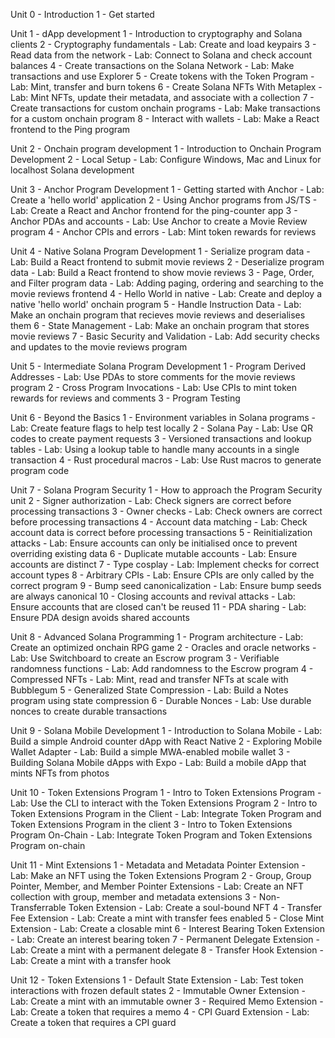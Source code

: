 Unit 0 - Introduction
1 - Get started

Unit 1 - dApp development
1 - Introduction to cryptography and Solana clients
2 - Cryptography fundamentals
    - Lab: Create and load keypairs
3 - Read data from the network
    - Lab: Connect to Solana and check account balances
4 - Create transactions on the Solana Network
    - Lab: Make transactions and use Explorer
5 - Create tokens with the Token Program
    - Lab: Mint, transfer and burn tokens
6 - Create Solana NFTs With Metaplex
    - Lab: Mint NFTs, update their metadata, and associate with a collection
7 - Create transactions for custom onchain programs
    - Lab: Make transactions for a custom onchain program
8 - Interact with wallets
    - Lab: Make a React frontend to the Ping program

Unit 2 - Onchain program development
1 - Introduction to Onchain Program Development
2 - Local Setup
    - Lab: Configure Windows, Mac and Linux for localhost Solana development

Unit 3 - Anchor Program Development
1 - Getting started with Anchor
    - Lab: Create a 'hello world' application
2 - Using Anchor programs from JS/TS
    - Lab: Create a React and Anchor frontend for the ping-counter app
3 - Anchor PDAs and accounts
    - Lab: Use Anchor to create a Movie Review program
4 - Anchor CPIs and errors
    - Lab: Mint token rewards for reviews

Unit 4 - Native Solana Program Development
1 - Serialize program data
    - Lab: Build a React frontend to submit movie reviews
2 - Deserialize program data
    - Lab: Build a React frontend to show movie reviews
3 - Page, Order, and Filter program data
    - Lab: Adding paging, ordering and searching to the movie reviews frontend
4 - Hello World in native
    - Lab: Create and deploy a native 'hello world' onchain program
5 - Handle Instruction Data
    - Lab: Make an onchain program that recieves movie reviews and deserialises them
6 - State Management
    - Lab: Make an onchain program that stores movie reviews
7 - Basic Security and Validation
    - Lab: Add security checks and updates to the movie reviews program

Unit 5 - Intermediate Solana Program Development
1 - Program Derived Addresses
    - Lab: Use PDAs to store comments for the movie reviews program
2 - Cross Program Invocations
    - Lab: Use CPIs to mint token rewards for reviews and comments
3 - Program Testing

Unit 6 - Beyond the Basics
1 - Environment variables in Solana programs
    - Lab: Create feature flags to help test locally
2 - Solana Pay
    - Lab: Use QR codes to create payment requests
3 - Versioned transactions and lookup tables
    - Lab: Using a lookup table to handle many accounts in a single transaction
4 - Rust procedural macros
    - Lab: Use Rust macros to generate program code

Unit 7 - Solana Program Security
1 - How to approach the Program Security unit
2 - Signer authorization
    - Lab: Check signers are correct before processing transactions
3 - Owner checks
    - Lab: Check owners are correct before processing transactions
4 - Account data matching
    - Lab: Check account data is correct before processing transactions
5 - Reinitialization attacks
    - Lab: Ensure accounts can only be initialised once to prevent overriding existing data
6 - Duplicate mutable accounts
    - Lab: Ensure accounts are distinct
7 - Type cosplay
    - Lab: Implement checks for correct account types
8 - Arbitrary CPIs
    - Lab: Ensure CPIs are only called by the correct program
9 - Bump seed canonicalization
    - Lab: Ensure bump seeds are always canonical
10 - Closing accounts and revival attacks
    - Lab: Ensure accounts that are closed can't be reused
11 - PDA sharing
    - Lab: Ensure PDA design avoids shared accounts

Unit 8 - Advanced Solana Programming
1 - Program architecture
    - Lab: Create an optimized onchain RPG game
2 - Oracles and oracle networks
    - Lab: Use Switchboard to create an Escrow program
3 - Verifiable randomness functions
    - Lab: Add randomness to the Escrow program
4 - Compressed NFTs
    - Lab: Mint, read and transfer NFTs at scale with Bubblegum
5 - Generalized State Compression
    - Lab: Build a Notes program using state compression
6 - Durable Nonces
    - Lab: Use durable nonces to create durable transactions

Unit 9 - Solana Mobile Development
1 - Introduction to Solana Mobile
    - Lab: Build a simple Android counter dApp with React Native
2 - Exploring Mobile Wallet Adapter
    - Lab: Build a simple MWA-enabled mobile wallet
3 - Building Solana Mobile dApps with Expo
    - Lab: Build a mobile dApp that mints NFTs from photos

Unit 10 - Token Extensions Program
1 - Intro to Token Extensions Program
    - Lab: Use the CLI to interact with the Token Extensions Program
2 - Intro to Token Extensions Program in the Client
    - Lab: Integrate Token Program and Token Extensions Program in the client
3 - Intro to Token Extensions Program On-Chain
    - Lab: Integrate Token Program and Token Extensions Program on-chain

Unit 11 - Mint Extensions
1 - Metadata and Metadata Pointer Extension
    - Lab: Make an NFT using the Token Extensions Program
2 - Group, Group Pointer, Member, and Member Pointer Extensions
    - Lab: Create an NFT collection with group, member and metadata extensions
3 - Non-Transferrable Token Extension
    - Lab: Create a soul-bound NFT
4 - Transfer Fee Extension
    - Lab: Create a mint with transfer fees enabled
5 - Close Mint Extension
    - Lab: Create a closable mint
6 - Interest Bearing Token Extension
    - Lab: Create an interest bearing token
7 - Permanent Delegate Extension
    - Lab: Create a mint with a permanent delegate
8 - Transfer Hook Extension
    - Lab: Create a mint with a transfer hook

Unit 12 - Token Extensions
1 - Default State Extension
    - Lab: Test token interactions with frozen default states
2 - Immutable Owner Extension
    - Lab: Create a mint with an immutable owner
3 - Required Memo Extension
    - Lab: Create a token that requires a memo
4 - CPI Guard Extension
    - Lab: Create a token that requires a CPI guard